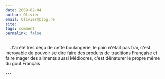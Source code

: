 ```yaml
---
date: 2009-02-04
author: Olivier
email: Olivier@blog.re
site: 
tags: comment
permalink: false
---
```


<p>&nbsp;&nbsp;&nbsp; J'ai été très déçu de cette boulangerie, le pain n'était pas frai, c'est incroyable de pouvoir se dire faire des produits de traditions Française et faire mager des aliments aussi Médiocres, c'est dénaturer le propre même du gout Français</p>
---
